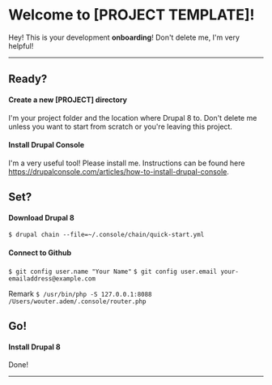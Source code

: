 Welcome to [PROJECT TEMPLATE]!
============================


Hey! This is your development **onboarding**! Don't delete me, I'm very helpful! 

----------

Ready?
----------------

#### <i class="icon-folder-open"></i> Create a new [PROJECT] directory

I'm your project folder and the location where Drupal 8 to. Don't delete me unless you want to start from scratch or you're leaving this project.

#### <i class="icon-pencil"></i> Install Drupal Console

I'm a very useful tool! Please install me. Instructions can be found here https://drupalconsole.com/articles/how-to-install-drupal-console.

Set?
----------------

#### <i class="icon-pencil"></i> Download Drupal 8
``` $ drupal chain --file=~/.console/chain/quick-start.yml ```

#### <i class="icon-pencil"></i> Connect to Github

``` $ git config user.name "Your Name" ```
```$ git config user.email your-emailaddress@example.com ```

Remark
``` $ /usr/bin/php -S 127.0.0.1:8088 /Users/wouter.adem/.console/router.php ```

Go!
----------------
#### <i class="icon-pencil"></i>  Install Drupal 8

Done!

----------


